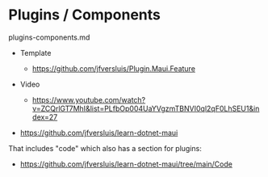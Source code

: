 # Plugins / Components

plugins-components.md

*   Template

    *   https://github.com/jfversluis/Plugin.Maui.Feature

*   Video

    *   https://www.youtube.com/watch?v=ZCQrlGT7MhI&list=PLfbOp004UaYVgzmTBNVI0ql2qF0LhSEU1&index=27

*   https://github.com/jfversluis/learn-dotnet-maui

That includes "code" which also has a section for plugins: 

*   https://github.com/jfversluis/learn-dotnet-maui/tree/main/Code


